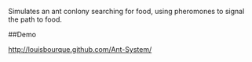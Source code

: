 Simulates an ant conlony searching for food, using pheromones to signal the path to food.

##Demo

http://louisbourque.github.com/Ant-System/